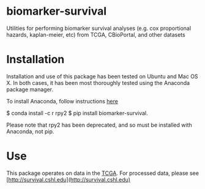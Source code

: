 # biomarker-survival
Utilities for performing biomarker survival analyses (e.g. cox proportional hazards, kaplan-meier, etc) from TCGA, CBioPortal,
and other datasets

# Installation
Installation and use of this package has been tested on Ubuntu and Mac OS X. In both cases, it has been most thoroughly tested
using the Anaconda package manager. 

To install Anaconda, follow instructions [here](https://docs.anaconda.com/anaconda/install/)

$ conda install -c r rpy2
$ pip install biomarker-survival.

Please note that rpy2 has been deprecated, and so must be installed with Anaconda, not pip. 


# Use
This package operates on data in the [TCGA](https://www.cancer.gov/about-nci/organization/ccg/research/structural-genomics/tcga). 
For processed data, please see [http://survival.cshl.edu](http://survival.cshl.edu)
